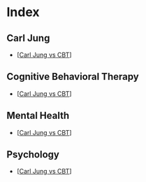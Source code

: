 # Index

<!-- Sorted -->

## Carl Jung

- [[Carl Jung vs CBT]]

## Cognitive Behavioral Therapy

- [[Carl Jung vs CBT]]

## Mental Health

- [[Carl Jung vs CBT]]

## Psychology

- [[Carl Jung vs CBT]]

[//]: # (Link references)

[Carl Jung vs CBT]: posts/2023-12-14_carl_jung_vs_CBT.md "Carl Jung vs CBT"

